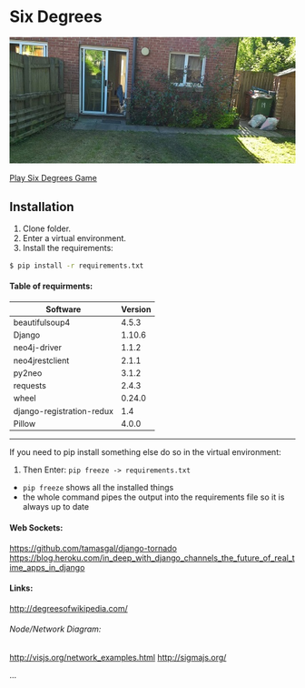 # Six Degrees 

![hashids](https://github.com/mcgeorgiev/six_degrees/blob/master/read_me_images/heading.jpg)

[Play Six Degrees Game](http://sixdegrees.pythonanywhere.com/game/)

## Installation

1. Clone folder.
2. Enter a virtual environment.
3. Install the requirements:
  
```cmd
$ pip install -r requirements.txt
```
#### Table of requirments:

| Software  | Version |
| ------------- | ------------- |
| beautifulsoup4  | 4.5.3  |
| Django  | 1.10.6  |
|    neo4j-driver     |    1.1.2     |
|    neo4jrestclient     |    2.1.1     |
|    py2neo     |    3.1.2    |
|    requests     |    2.4.3     |
|    wheel     |   0.24.0     |
|    django-registration-redux     |    1.4     |
|    Pillow     |   4.0.0     |


---
If you need to pip install something else do so in the virtual environment:

1. Then Enter: `pip freeze -> requirements.txt`
  - `pip freeze` shows all the installed things
  - the whole command pipes the output into the requirements file so it is always up to date


#### Web Sockets:
https://github.com/tamasgal/django-tornado
https://blog.heroku.com/in_deep_with_django_channels_the_future_of_real_time_apps_in_django

#### Links:
http://degreesofwikipedia.com/

###### Node/Network Diagram:
http://visjs.org/network_examples.html
http://sigmajs.org/

...


